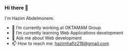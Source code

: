 ### Hi there 👋

I'm Hazim Abdelmonem.

- 🔭 I’m currently working at OKTAMAM Group
- 🌱 I’m currently learning Web Applications development
- 💬 Ask me about Web development
- 📫 How to reach me: hazimhafiz216@gmail.com
